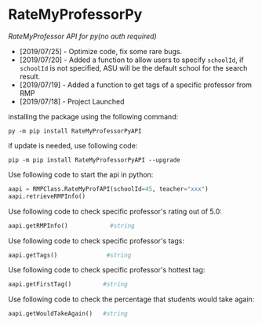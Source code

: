 # RateMyProfessorPy


*RateMyProfessor API for py(no auth required)*

* [2019/07/25] - Optimize code, fix some rare bugs.
* [2019/07/20] - Added a function to allow users to specify ```schoolId```, if ```schoolId``` is not specified, ASU will be the default school for the search result.
* [2019/07/19] - Added a function to get tags of a specific professor from RMP
* [2019/07/18] - Project Launched

installing the package using the following command:

```
py -m pip install RateMyProfessorPyAPI
```

if update is needed, use following code:
```
pip -m pip install RateMyProfessorPyAPI --upgrade
```

Use following code to start the api in python:
```py
aapi = RMPClass.RateMyProfAPI(schoolId=45, teacher="xxx")
aapi.retrieveRMPInfo()
```

Use following code to check specific professor's rating out of 5.0:
```py
aapi.getRMPInfo()            #string
```

Use following code to check specific professor's tags:
```py
aapi.getTags()              #string
```

Use following code to check specific professor's hottest tag:
```py
aapi.getFirstTag()         #string
```

Use following code to check the percentage that students would take again:
```py
aapi.getWouldTakeAgain()   #string
```

